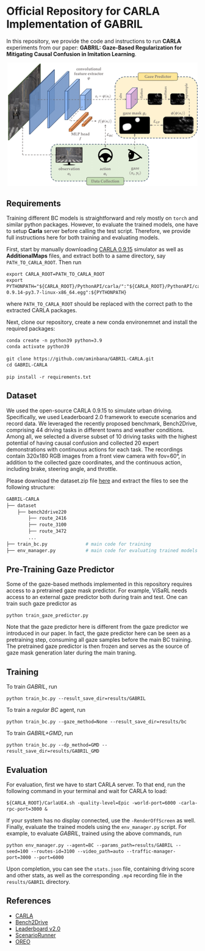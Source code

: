 # Official Repository for CARLA Implementation of GABRIL

In this repository, we provide the code and instructions to run **CARLA** experiments from our paper: **GABRIL: Gaze-Based Regularization for Mitigating Causal Confusion in Imitation Learning**.

<p align="center">
  <img src="images/method.png" alt="" width="500"/>
</p>


## Requirements

Training different BC models is straightforward and rely mostly on ```torch``` and similar python packages. However, to evaluate the trained models, one have to setup **Carla** server before calling the test script. Therefore, we provide full instructions here for both training and evaluating models. 

First, start by manually downloading [CARLA 0.9.15](https://github.com/carla-simulator/carla/releases/tag/0.9.15/) simulator as well as **AdditionalMaps** files, and extract both to a same directory, say ```PATH_TO_CARLA_ROOT```. Then run

```
export CARLA_ROOT=PATH_TO_CARLA_ROOT
export PYTHONPATH="${CARLA_ROOT}/PythonAPI/carla/":"${CARLA_ROOT}/PythonAPI/carla/dist/carla-0.9.14-py3.7-linux-x86_64.egg":${PYTHONPATH}
```
where ```PATH_TO_CARLA_ROOT``` should be replaced with the correct path to the extracted CARLA packages.

Next, clone our repository, create a new conda environemnet and install the required packages:

```
conda create -n python39 python=3.9
conda activate python39

git clone https://github.com/aminbana/GABRIL-CARLA.git
cd GABRIL-CARLA

pip install -r requirements.txt
```

## Dataset 

We used the open-source CARLA 0.9.15 to simulate urban driving. Specifically, we used Leaderboard 2.0 framework to execute scenarios and record data. We leveraged the recently proposed benchmark, Bench2Drive, comprising 44 driving tasks in different towns and weather conditions. Among all, we selected a diverse subset of 10 driving tasks with the highest potential of having causal confusion and collected 20 expert demonstrations with continuous actions for each task. The recordings contain 320x180 RGB images from a front view camera with fov=60°, in addition to the collected gaze coordinates, and the continuous action, including brake, steering angle, and throttle. 

Please download the dataset.zip file [here](https://drive.google.com/drive/folders/1P4NpKcUNFecZxFazlyUULAEPqb3JkAnp) and extract the files to see the following structure:

```bash
GABRIL-CARLA
├── dataset
    ├── bench2drive220
        ├── route_2416
        ├── route_3100
        ├── route_3472
        ...
├── train_bc.py              # main code for training
├── env_manager.py           # main code for evaluating trained models
```

## Pre-Training Gaze Predictor

Some of the gaze-based methods implemented in this repository requires access to a pretrained gaze mask predictor. For example, ViSaRL needs access to an external gaze predictor both during train and test. One can train such gaze predictor as

```
python train_gaze_predictor.py
```

Note that the gaze predictor here is different from the gaze predictor we introduced in our paper. In fact, the gaze predictor here can be seen as a pretraining step, consuming all gaze samples before the main BC training. The pretrained gaze predictor is then frozen and serves as the source of gaze mask generation later during the main traning.

## Training

To train *GABRIL*, run

```
python train_bc.py --result_save_dir=results/GABRIL
```

To train a *regular BC* agent, run

```
python train_bc.py --gaze_method=None --result_save_dir=results/bc
```

To train *GABRIL+GMD*, run

```
python train_bc.py --dp_method=GMD --result_save_dir=results/GABRIL_GMD
```

## Evaluation

For evaluation, first we have to start CARLA server. To that end, run the following command in your terminal and wait for CARLA to load:

```
${CARLA_ROOT}/CarlaUE4.sh -quality-level=Epic -world-port=6000 -carla-rpc-port=3000 &
```

If your system has no display connected, use the ```-RenderOffScreen``` as well. Finally, evaluate the trained models using the ```env_manager.py``` script. For example, to evaluate *GABRIL*, trained using the above commands, run

```
python env_manager.py --agent=BC --params_path=results/GABRIL --seed=100 --routes-id=3100 --video_path=auto --traffic-manager-port=3000 --port=6000
```

Upon completion, you can see the ```stats.json``` file, containing driving score and other stats, as well as the corresponding ```.mp4``` recording file in the ```results/GABRIL``` directory.

## References

* [CARLA](https://carla.org/)
* [Bench2Drive](https://github.com/Thinklab-SJTU/Bench2Drive)
* [Leaderboard v2.0](https://leaderboard.carla.org/get_started_v2_0/)
* [ScenarioRunner](https://github.com/carla-simulator/scenario_runner)
* [OREO](https://github.com/alinlab/oreo)


